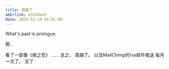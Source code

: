 ```yaml
---
title: 周摘了
abbrlink: e153de43
date: 2020-03-18 08:01:00
---
```

What's past is prologue.

<!--more-->啊..
看了一部番《缘之空》
......
总之，
周摘了。
以及MailChimp的rss邮件推送
每月一次了。
没了
